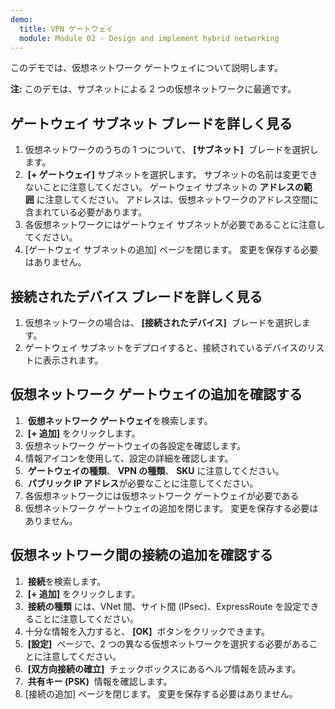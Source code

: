 ```yaml
---
demo:
  title: VPN ゲートウェイ
  module: Module 02 - Design and implement hybrid networking
---
```

このデモでは、仮想ネットワーク ゲートウェイについて説明します。

**注:** このデモは、サブネットによる 2 つの仮想ネットワークに最適です。

## ゲートウェイ サブネット ブレードを詳しく見る
1. 仮想ネットワークのうちの 1 つについて、 **[サブネット]**  ブレードを選択します。
1.  **[+ ゲートウェイ]** サブネットを選択します。 サブネットの名前は変更できないことに注意してください。 ゲートウェイ サブネットの **アドレスの範囲** に注意してください。 アドレスは、仮想ネットワークのアドレス空間に含まれている必要があります。
1. 各仮想ネットワークにはゲートウェイ サブネットが必要であることに注意してください。
1. [ゲートウェイ サブネットの追加] ページを閉じます。 変更を保存する必要はありません。

## 接続されたデバイス ブレードを詳しく見る
1. 仮想ネットワークの場合は、 **[接続されたデバイス]**  ブレードを選択します。
1. ゲートウェイ サブネットをデプロイすると、接続されているデバイスのリストに表示されます。

## 仮想ネットワーク ゲートウェイの追加を確認する
1.  **仮想ネットワーク ゲートウェイ**を検索します。
1.  **[+ 追加]** をクリックします。
1. 仮想ネットワーク ゲートウェイの各設定を確認します。
1. 情報アイコンを使用して、設定の詳細を確認します。
1.  **ゲートウェイの種類**、 **VPN の種類**、 **SKU** に注意してください。
1.  **パブリック IP アドレス**が必要なことに注意してください。
1. 各仮想ネットワークには仮想ネットワーク ゲートウェイが必要である
1. 仮想ネットワーク ゲートウェイの追加を閉じます。 変更を保存する必要はありません。
   
## 仮想ネットワーク間の接続の追加を確認する
1.  **接続**を検索します。
1.  **[+ 追加]** をクリックします。
1.  **接続の種類** には、VNet 間、サイト間 (IPsec)、ExpressRoute を設定できることに注意してください。
1. 十分な情報を入力すると、 **[OK]**  ボタンをクリックできます。
1.  **[設定]**  ページで、2 つの異なる仮想ネットワークを選択する必要があることに注意してください。
1.  **[双方向接続の確立]**  チェックボックスにあるヘルプ情報を読みます。
1.  **共有キー (PSK)**  情報を確認します。
1. [接続の追加] ページを閉じます。 変更を保存する必要はありません。
